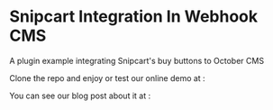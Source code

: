 # Snipcart Integration In Webhook CMS

A plugin example integrating Snipcart's buy buttons to October CMS

Clone the repo  and enjoy or test our online demo at :

You can see our blog post about it at :
